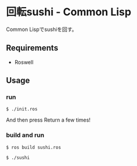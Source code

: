 回転sushi - Common Lisp
=======================

Common Lispでsushiを回す。

## Requirements

- Roswell

## Usage

### run

```
$ ./init.ros
```

And then press Return a few times!

### build and run

```
$ ros build sushi.ros

$ ./sushi
```

